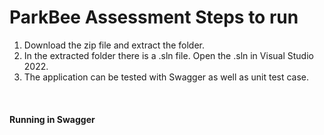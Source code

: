 # ParkBee Assessment Steps to run

1. Download the zip file and extract the folder.
2. In the extracted folder there is a .sln file. Open the .sln in Visual Studio 2022.
3. The application can be tested with Swagger as well as unit test case.

<br/>
<h4>Running in Swagger</h4>
